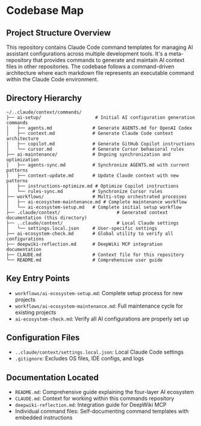 # Codebase Map

## Project Structure Overview

This repository contains Claude Code command templates for managing AI assistant configurations across multiple development tools. It's a meta-repository that provides commands to generate and maintain AI context files in other repositories. The codebase follows a command-driven architecture where each markdown file represents an executable command within the Claude Code environment.

## Directory Hierarchy
```
~/..claude/context/commands/
├── ai-setup/                    # Initial AI configuration generation commands
│   ├── agents.md               # Generate AGENTS.md for OpenAI Codex
│   ├── context.md              # Generate Claude Code context architecture
│   ├── copilot.md              # Generate GitHub Copilot instructions
│   └── cursor.md               # Generate Cursor behavioral rules
├── ai-maintenance/             # Ongoing synchronization and optimization
│   ├── agents-sync.md          # Synchronize AGENTS.md with current patterns
│   ├── context-update.md       # Update Claude context with new patterns
│   ├── instructions-optimize.md # Optimize Copilot instructions
│   └── rules-sync.md           # Synchronize Cursor rules
├── workflows/                  # Multi-step orchestrated processes
│   ├── ai-ecosystem-maintenance.md # Complete maintenance workflow
│   └── ai-ecosystem-setup.md   # Complete initial setup workflow
├── .claude/context/                     # Generated context documentation (this directory)
├── ..claude/context/                    # Local Claude settings
│   └── settings.local.json     # User-specific settings
├── ai-ecosystem-check.md       # Global utility to verify all configurations
├── deepwiki-reflection.md      # DeepWiki MCP integration documentation
├── CLAUDE.md                   # Context file for this repository
└── README.md                   # Comprehensive user guide

```

## Key Entry Points
- `workflows/ai-ecosystem-setup.md`: Complete setup process for new projects
- `workflows/ai-ecosystem-maintenance.md`: Full maintenance cycle for existing projects
- `ai-ecosystem-check.md`: Verify all AI configurations are properly set up

## Configuration Files
- `..claude/context/settings.local.json`: Local Claude Code settings
- `.gitignore`: Excludes OS files, IDE configs, and logs

## Documentation Located
- `README.md`: Comprehensive guide explaining the four-layer AI ecosystem
- `CLAUDE.md`: Context for working within this commands repository
- `deepwiki-reflection.md`: Integration guide for DeepWiki MCP
- Individual command files: Self-documenting command templates with embedded instructions